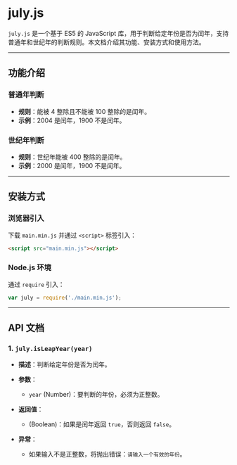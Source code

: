 # **july.js**

`july.js` 是一个基于 ES5 的 JavaScript 库，用于判断给定年份是否为闰年，支持普通年和世纪年的判断规则。本文档介绍其功能、安装方式和使用方法。

---

## **功能介绍**

### **普通年判断**
- **规则**：能被 4 整除且不能被 100 整除的是闰年。
- **示例**：2004 是闰年，1900 不是闰年。

### **世纪年判断**
- **规则**：世纪年能被 400 整除的是闰年。
- **示例**：2000 是闰年，1900 不是闰年。

---

## **安装方式**

### **浏览器引入**

下载 `main.min.js` 并通过 `<script>` 标签引入：

```html
<script src="main.min.js"></script>
```

### **Node.js 环境**

通过 `require` 引入：

```javascript
var july = require('./main.min.js');
```

---

## **API 文档**

### **1. `july.isLeapYear(year)`**

- **描述**：判断给定年份是否为闰年。

- **参数**：
  - `year` (Number)：要判断的年份，必须为正整数。

- **返回值**：
  - (Boolean)：如果是闰年返回 `true`，否则返回 `false`。

- **异常**：
  - 如果输入不是正整数，将抛出错误：`请输入一个有效的年份`。
